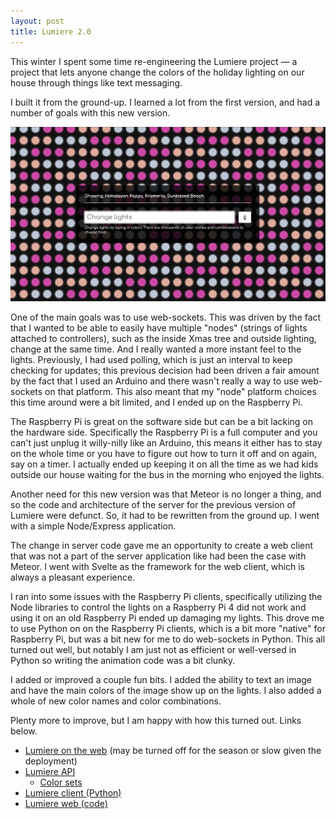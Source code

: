 ```yaml
---
layout: post
title: Lumiere 2.0
---
```


This winter I spent some time re-engineering the Lumiere project &mdash; a project that lets anyone change the colors of the holiday lighting on our house through things like text messaging.

I built it from the ground-up.  I learned a lot from the first version, and had a number of goals with this new version.

<img src="/images/posts/lumiere-2-web.png" alt="Screenshot of Lumiere web client" />

One of the main goals was to use web-sockets.  This was driven by the fact that I wanted to be able to easily have multiple "nodes" (strings of lights attached to controllers), such as the inside Xmas tree and outside lighting, change at the same time.  And I really wanted a more instant feel to the lights.  Previously, I had used polling, which is just an interval to keep checking for updates; this previous decision had been driven a fair amount by the fact that I used an Arduino and there wasn't really a way to use web-sockets on that platform.  This also meant that my "node" platform choices this time around were a bit limited, and I ended up on the Raspberry Pi.

The Raspberry Pi is great on the software side but can be a bit lacking on the hardware side.  Specifically the Raspberry Pi is a full computer and you can't just unplug it willy-nilly like an Arduino, this means it either has to stay on the whole time or you have to figure out how to turn it off and on again, say on a timer.  I actually ended up keeping it on all the time as we had kids outside our house waiting for the bus in the morning who enjoyed the lights.

Another need for this new version was that Meteor is no longer a thing, and so the code and architecture of the server for the previous version of Lumiere were defunct.  So, it had to be rewritten from the ground up.  I went with a simple Node/Express application.

The change in server code gave me an opportunity to create a web client that was not a part of the server application like had been the case with Meteor.  I went with Svelte as the framework for the web client, which is always a pleasant experience.

I ran into some issues with the Raspberry Pi clients, specifically utilizing the Node libraries to control the lights on a Raspberry Pi 4 did not work and using it on an old Raspberry Pi ended up damaging my lights.  This drove me to use Python on on the Raspberry Pi clients, which is a bit more "native" for Raspberry Pi, but was a bit new for me to do web-sockets in Python.  This all turned out well, but notably I am just not as efficient or well-versed in Python so writing the animation code was a bit clunky.

I added or improved a couple fun bits.  I added the ability to text an image and have the main colors of the image show up on the lights.  I also added a whole of new color names and color combinations.

Plenty more to improve, but I am happy with how this turned out.  Links below.

- [Lumiere on the web](https://lumiere.lighting/) (may be turned off for the season or slow given the deployment)
- [Lumiere API](https://github.com/lumiere-lighting/lumiere-api)
  - [Color sets](https://github.com/lumiere-lighting/lumiere-api/tree/main/lib/colors)
- [Lumiere client (Python)](https://github.com/lumiere-lighting/lumiere-client-python)
- [Lumiere web (code)](https://github.com/lumiere-lighting/lumiere-client-web)
